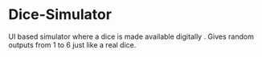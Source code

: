 # Dice-Simulator
UI based simulator where a dice is made available digitally . Gives random outputs from 1 to 6 just like a real dice.
